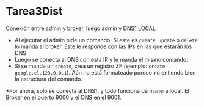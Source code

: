 # Tarea3Dist

Conexión entre admin y broker, luego admin y DNS1 LOCAL

- Al ejecutar el admin pide un comando. Si este es `create`, `update` o `delete` lo manda al broker. Este le responde con las IPs en las que estarán los DNS
- Luego se conecta al DNS con esta IP y le manda el mismo comando.
- Si se manda un `create`, crea un registro ZF (ejemplo: `create google.cl.123.0.0.1`). Aún no está formateado porque no entiendo bien la estructura del comando.

*Por ahora, solo se conecta al DNS1, y todo funciona de manera local. El Broker en el puerto 9000 y el DNS en el 9001.
